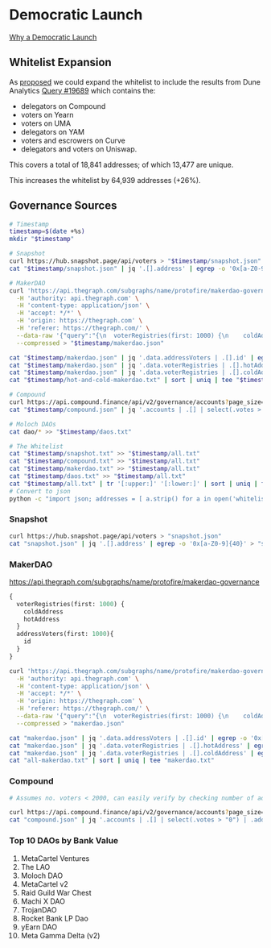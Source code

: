 # Democratic Launch

[Why a Democratic Launch](https://docs-float.gitbook.io/docs/democratic-launch/the-little-guy)

## Whitelist Expansion

As [proposed](https://snapshot.page/#/snapshot.floatprotocol.eth/proposal/QmR8iPguiXFD3XVpK4ioULknvUc3NwLLGnFQJTZ22RdE3V) we could expand the whitelist to include the results from Dune Analytics [Query #19689](https://explore.duneanalytics.com/queries/19689) which contains the:
- delegators on Compound
- voters on Yearn
- voters on UMA
- delegators on YAM
- voters and escrowers on Curve
- delegators and voters on Uniswap.

This covers a total of 18,841 addresses; of which 13,477 are unique.

This increases the whitelist by 64,939 addresses (+26%). 

## Governance Sources
```sh
# Timestamp
timestamp=$(date +%s)
mkdir "$timestamp"

# Snapshot
curl https://hub.snapshot.page/api/voters > "$timestamp/snapshot.json"
cat "$timestamp/snapshot.json" | jq '.[].address' | egrep -o '0x[a-Z0-9]{40}' > "$timestamp/snapshot.txt"

# MakerDAO
curl 'https://api.thegraph.com/subgraphs/name/protofire/makerdao-governance' \
  -H 'authority: api.thegraph.com' \
  -H 'content-type: application/json' \
  -H 'accept: */*' \
  -H 'origin: https://thegraph.com' \
  -H 'referer: https://thegraph.com/' \
  --data-raw '{"query":"{\n  voterRegistries(first: 1000) {\n    coldAddress\n    hotAddress\n  }\n  addressVoters(first: 1000){\n    id\n  }\n}","variables":null}' \
  --compressed > "$timestamp/makerdao.json"

cat "$timestamp/makerdao.json" | jq '.data.addressVoters | .[].id' | egrep -o '0x[a-Z0-9]{40}' > "$timestamp/hot-and-cold-makerdao.txt"
cat "$timestamp/makerdao.json" | jq '.data.voterRegistries | .[].hotAddress' | egrep -o '0x[a-Z0-9]{40}' >> "$timestamp/hot-and-cold-makerdao.txt"
cat "$timestamp/makerdao.json" | jq '.data.voterRegistries | .[].coldAddress' | egrep -o '0x[a-Z0-9]{40}' >> "$timestamp/hot-and-cold-makerdao.txt"
cat "$timestamp/hot-and-cold-makerdao.txt" | sort | uniq | tee "$timestamp/makerdao.txt"

# Compound
curl https://api.compound.finance/api/v2/governance/accounts?page_size=2000&page_number=1&with_history=false&network=mainnet > "$timestamp/compound.json"
cat "$timestamp/compound.json" | jq '.accounts | .[] | select(.votes > "0") | .address' | egrep -o '0x[a-Z0-9]{40}' > "$timestamp/compound.txt"

# Moloch DAOs
cat dao/* >> "$timestamp/daos.txt"

# The Whitelist
cat "$timestamp/snapshot.txt" >> "$timestamp/all.txt"
cat "$timestamp/compound.txt" >> "$timestamp/all.txt"
cat "$timestamp/makerdao.txt" >> "$timestamp/all.txt"
cat "$timestamp/daos.txt" >> "$timestamp/all.txt"
cat "$timestamp/all.txt" | tr '[:upper:]' '[:lower:]' | sort | uniq | tee whitelist.txt | wc -l
# Convert to json
python -c "import json; addresses = [ a.strip() for a in open('whitelist.txt').readlines() ]; print(json.dumps(addresses));" > whitelist.json
```


### Snapshot

```sh
curl https://hub.snapshot.page/api/voters > "snapshot.json"
cat "snapshot.json" | jq '.[].address' | egrep -o '0x[a-Z0-9]{40}' > "snapshot.txt"
```

### MakerDAO

https://api.thegraph.com/subgraphs/name/protofire/makerdao-governance

```graphql
{
  voterRegistries(first: 1000) {
    coldAddress
    hotAddress
  }
  addressVoters(first: 1000){
    id
  }
}
```

```sh
curl 'https://api.thegraph.com/subgraphs/name/protofire/makerdao-governance' \
  -H 'authority: api.thegraph.com' \
  -H 'content-type: application/json' \
  -H 'accept: */*' \
  -H 'origin: https://thegraph.com' \
  -H 'referer: https://thegraph.com/' \
  --data-raw '{"query":"{\n  voterRegistries(first: 1000) {\n    coldAddress\n    hotAddress\n  }\n  addressVoters(first: 1000){\n    id\n  }\n}","variables":null}' \
  --compressed > "makerdao.json"

cat "makerdao.json" | jq '.data.addressVoters | .[].id' | egrep -o '0x[a-Z0-9]{40}' > "all-makerdao.txt"
cat "makerdao.json" | jq '.data.voterRegistries | .[].hotAddress' | egrep -o '0x[a-Z0-9]{40}' >> "all-makerdao.txt"
cat "makerdao.json" | jq '.data.voterRegistries | .[].coldAddress' | egrep -o '0x[a-Z0-9]{40}' >> "all-makerdao.txt"
cat "all-makerdao.txt" | sort | uniq | tee "makerdao.txt"
```


### Compound

```sh
# Assumes no. voters < 2000, can easily verify by checking number of addresses < 2000

curl https://api.compound.finance/api/v2/governance/accounts?page_size=2000&page_number=1&with_history=false&network=mainnet > "compound.json"
cat "compound.json" | jq '.accounts | .[] | select(.votes > "0") | .address' | egrep -o '0x[a-Z0-9]{40}' > "compound.txt"
```

### Top 10 DAOs by Bank Value
1. MetaCartel Ventures
1. The LAO
1. Moloch DAO
1. MetaCartel v2
1. Raid Guild War Chest
1. Machi X DAO
1. TrojanDAO
1. Rocket Bank LP Dao
1. yEarn DAO
1. Meta Gamma Delta (v2)